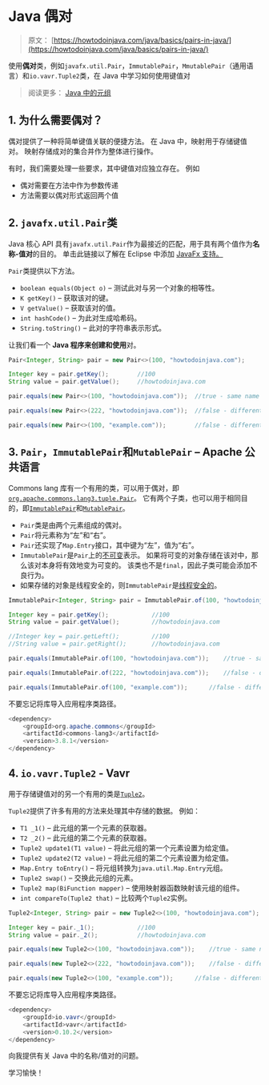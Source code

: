 # Java 偶对

> 原文： [https://howtodoinjava.com/java/basics/pairs-in-java/](https://howtodoinjava.com/java/basics/pairs-in-java/)

使用**偶对**类，例如`javafx.util.Pair`，`ImmutablePair`，`MmutablePair`（通用语言）和`io.vavr.Tuple2`类，在 Java 中学习如何使用键值对

> 阅读更多： [Java 中的元组](https://howtodoinjava.com/java/basics/java-tuples/)

## 1\. 为什么需要偶对？

偶对提供了一种将简单键值关联的便捷方法。 在 Java 中，映射用于存储键值对。 映射存储成对的集合并作为整体进行操作。

有时，我们需要处理一些要求，其中键值对应独立存在。 例如

*   偶对需要在方法中作为参数传递
*   方法需要以偶对形式返回两个值

## 2\. `javafx.util.Pair`类

Java 核心 API 具有`javafx.util.Pair`作为最接近的匹配，用于具有两个值作为**名称-值对**的目的。 单击此链接以了解在 Eclipse 中添加 [JavaFx 支持。](https://www.eclipse.org/efxclipse/install.html)

`Pair`类提供以下方法。

*   `boolean equals​(Object o)` – 测试此对与另一个对象的相等性。
*   `K getKey()` – 获取该对的键。
*   `V getValue()` – 获取该对的值。
*   `int hashCode()` – 为此对生成哈希码。
*   `String.toString()` – 此对的字符串表示形式。

让我们看一个 **Java 程序来创建和使用**对。

```java
Pair<Integer, String> pair = new Pair<>(100, "howtodoinjava.com");

Integer key = pair.getKey();		//100
String value = pair.getValue();		//howtodoinjava.com

pair.equals(new Pair<>(100, "howtodoinjava.com"));	//true - same name and value

pair.equals(new Pair<>(222, "howtodoinjava.com"));	//false	- different name

pair.equals(new Pair<>(100, "example.com"));		//false	- different value

```

## 3\. `Pair`，`ImmutablePair`和`MutablePair` – Apache 公共语言

Commons lang 库有一个有用的类，可以用于偶对，即[`org.apache.commons.lang3.tuple.Pair`](https://commons.apache.org/proper/commons-lang/javadocs/api-3.1/org/apache/commons/lang3/tuple/Pair.html)。 它有两个子类，也可以用于相同目的，即[`ImmutablePair`](https://commons.apache.org/proper/commons-lang/javadocs/api-3.1/org/apache/commons/lang3/tuple/ImmutablePair.html)和[`MutablePair`](https://commons.apache.org/proper/commons-lang/javadocs/api-3.1/org/apache/commons/lang3/tuple/MutablePair.html)。

*   `Pair`类是由两个元素组成的偶对。
*   `Pair`将元素称为“左”和“右”。
*   `Pair`还实现了`Map.Entry`接口，其中键为“左”，值为“右”。
*   `ImmutablePair`是`Pair`上的[不可变](https://howtodoinjava.com/java/basics/how-to-make-a-java-class-immutable/)表示。 如果将可变的对象存储在该对中，那么该对本身将有效地变为可变的。 该类也不是`final`，因此子类可能会添加不良行为。
*   如果存储的对象是线程安全的，则`ImmutablePair`是[线程安全的](https://howtodoinjava.com/java/multi-threading/what-is-thread-safety/)。

```java
ImmutablePair<Integer, String> pair = ImmutablePair.of(100, "howtodoinjava.com");

Integer key = pair.getKey();			//100
String value = pair.getValue();			//howtodoinjava.com

//Integer key = pair.getLeft();			//100
//String value = pair.getRight();		//howtodoinjava.com

pair.equals(ImmutablePair.of(100, "howtodoinjava.com"));	//true - same name and value

pair.equals(ImmutablePair.of(222, "howtodoinjava.com"));	//false	- different name

pair.equals(ImmutablePair.of(100, "example.com"));		//false	- different value

```

不要忘记将库导入应用程序类路径。

```java
<dependency>
	<groupId>org.apache.commons</groupId>
	<artifactId>commons-lang3</artifactId>
	<version>3.8.1</version>
</dependency>

```

## 4\. `io.vavr.Tuple2` - Vavr

用于存储键值对的另一个有用的类是[`Tuple2`](https://static.javadoc.io/io.vavr/vavr/0.9.0/io/vavr/Tuple2.html)。

`Tuple2`提供了许多有用的方法来处理其中存储的数据。 例如：

*   `T1 _1()` – 此元组的第一个元素的获取器。
*   `T2 _2()` – 此元组的第二个元素的获取器。
*   `Tuple2 update1(T1 value)` – 将此元组的第一个元素设置为给定值。
*   `Tuple2 update2(T2 value)` – 将此元组的第二个元素设置为给定值。
*   `Map.Entry toEntry()` – 将元组转换为`java.util.Map.Entry`元组。
*   `Tuple2 swap()` – 交换此元组的元素。
*   `Tuple2 map(BiFunction mapper)` – 使用映射器函数映射该元组的组件。
*   `int compareTo(Tuple2 that)` – 比较两个`Tuple2`实例。

```java
Tuple2<Integer, String> pair = new Tuple2<>(100, "howtodoinjava.com");

Integer key = pair._1();			//100
String value = pair._2();			//howtodoinjava.com

pair.equals(new Tuple2<>(100, "howtodoinjava.com"));	//true - same name and value

pair.equals(new Tuple2<>(222, "howtodoinjava.com"));	//false	- different name

pair.equals(new Tuple2<>(100, "example.com"));		//false	- different value

```

不要忘记将库导入应用程序类路径。

```java
<dependency>
	<groupId>io.vavr</groupId>
	<artifactId>vavr</artifactId>
	<version>0.10.2</version>
</dependency>

```

向我提供有关 Java 中的名称/值对的问题。

学习愉快！